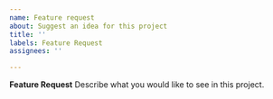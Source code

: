 ```yaml
---
name: Feature request
about: Suggest an idea for this project
title: ''
labels: Feature Request
assignees: ''

---
```


**Feature Request**
Describe what you would like to see in this project.
